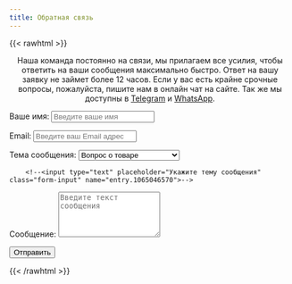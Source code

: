 ```yaml
---
title: Обратная связь
---
```


{{< rawhtml >}}<p align="center">Наша команда постоянно на связи, мы прилагаем все усилия, чтобы ответить на ваши сообщения максимально быстро. Ответ на вашу заявку не займет более 12 часов. Если у вас есть крайне срочные вопросы, пожалуйста, пишите нам в онлайн чат на сайте. Так же мы доступны в <a href="https://t.me/smartdiag_robot" target="_blank">Telegram</a> и <a href="https://wa.me/message/XVMV4LKBTXB4E1" target="_blank">WhatsApp</a>.</p>
<link rel="stylesheet" href="/css/form.css">
<script type="text/javascript">var submitted=false;</script>
<iframe name="hidden_iframe" id="hidden_iframe" style="display:none;" 
onload="if(submitted) {window.location='/thankyou';}"></iframe>

<form action="https://docs.google.com/forms/d/e/1FAIpQLScvH7c2oDa9ksNClTZOPCTGgzShJ7fzPA0KiV_uUic_frGcRg/formResponse" 
method="post" target="hidden_iframe" onsubmit="submitted=true;">
</form>
<form action="https://docs.google.com/forms/d/e/1FAIpQLScvH7c2oDa9ksNClTZOPCTGgzShJ7fzPA0KiV_uUic_frGcRg/formResponse" method="post" target="hidden_iframe" onsubmit="submitted=true">
  <label>Ваше имя:</label>
        <input type="text" placeholder="Введите ваше имя" class="form-input" name="entry.2005620554" required>

  <label>Email:</label>
        <input type="email" placeholder="Введите ваш Email адрес" class="form-input" name="entry.1045781291" required>

   <label>Тема сообщения:</label>
        <select name="entry.1065046570" id="topics" class="form-input" required>
          <option value="Вопрос о товаре">Вопрос о товаре</option>
          <option value="Вопрос о товаре">Активация прибора</option>
          <option value="Помощь с установкой ПО">Помощь с установкой ПО</option>
          <option value="Сообщить о проблеме">Сообщить о проблеме</option>
          <option value="Другое">Другое</option>
        </select>
  
        <!--<input type="text" placeholder="Укажите тему сообщения" class="form-input" name="entry.1065046570">-->

   <label>Сообщение:</label>
        <textarea rows="5" placeholder="Введите текст сообщения" class="form-input" name="entry.839337160" required></textarea>

   <button type="submit">Отправить</button>
</form>
{{< /rawhtml >}}


